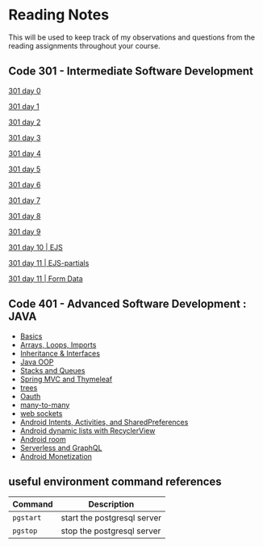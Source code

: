 # Reading Notes

This will be used to keep track of my observations and questions from the reading assignments throughout your course.

## Code 301 - Intermediate Software Development

[301 day 0](301-0.md)

[301 day 1](301-1.md)

[301 day 2](301-2.md)

[301 day 3](301-3.md)

[301 day 4](301-04.md)

[301 day 5](301-05.md)

[301 day 6](301-06.md)

[301 day 7](301-08.md)

[301 day 8](refactoring.md)

[301 day 9](js-callstack.md)

[301 day 10 | EJS](ejs.md)

[301 day 11 | EJS-partials](ejs-partials.md)

[301 day 11 | Form Data](form-data.md)

## Code 401 - Advanced Software Development : JAVA

* [Basics](Java-basics.md)
* [Arrays, Loops, Imports](java-arrrs-loops-imports.md)
* [Inheritance & Interfaces](inheritance-interface.md)
* [Java OOP](java-OOP.md)
* [Stacks and Queues](stacks-and-queues.md)
* [Spring MVC and Thymeleaf](spring-mvc.md)
* [trees](trees.md)
* [Oauth](401/OAuth.md)
* [many-to-many](401/many-to-many.md)
* [web sockets](401/web-sockets.md)
* [Android Intents, Activities, and SharedPreferences](401/android-intents.md)
* [Android dynamic lists with RecyclerView](401/android-Recycler.md)
* [Android room](401/android-room.md)
* [Serverless and GraphQL](401/serverless-graph.md)
* [Android Monetization](401/andoird-monetization.md)
## useful environment command references

| Command | Description |
| --- | --- |
| `pgstart` | start the postgresql server |
| `pgstop` | stop the postgresql server |

